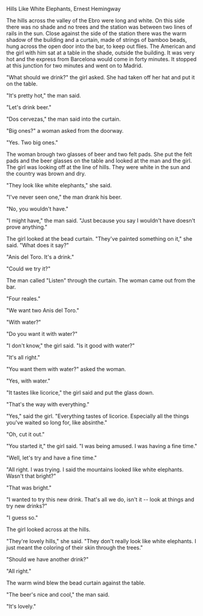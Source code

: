 Hills Like White Elephants, Ernest Hemingway

The hills across the valley of the Ebro were long and white. On this side there was no shade and no trees and the station was between two lines of rails in the sun. Close against the side of the station there was the warm shadow of the building and a curtain, made of strings of bamboo beads, hung across the open door into the bar, to keep out flies. The American and the girl with him sat at a table in the shade, outside the building. It was very hot and the express from Barcelona would come in forty minutes. It stopped at this junction for two minutes and went on to Madrid.

"What should we drink?" the girl asked. She had taken off her hat and put it on the table.

"It's pretty hot," the man said.

"Let's drink beer."

"Dos cervezas," the man said into the curtain.

"Big ones?" a woman asked from the doorway.

"Yes. Two big ones."

The woman brough two glasses of beer and two felt pads. She put the felt pads and the beer glasses on the table and looked at the man and the girl. The girl was looking off at the line of hills. They were white in the sun and the country was brown and dry. 

"They look like white elephants," she said.

"I've never seen one," the man drank his beer.

"No, you wouldn't have."

"I might have," the man said. "Just because you say I wouldn't have doesn't prove anything."

The girl looked at the bead curtain. "They've painted something on it," she said. "What does it say?"

"Anis del Toro. It's a drink."

"Could we try it?"

The man called "Listen" through the curtain. The woman came out from the bar.

"Four reales."

"We want two Anis del Toro."

"With water?"

"Do you want it with water?"

"I don't know," the girl said. "Is it good with water?"

"It's all right."

"You want them with water?" asked the woman.

"Yes, with water."

"It tastes like licorice," the girl said and put the glass down.

"That's the way with everything."

"Yes," said the girl. "Everything tastes of licorice. Especially all the things you've waited so long for, like absinthe."

"Oh, cut it out."

"You started it," the girl said. "I was being amused. I was having a fine time."

"Well, let's try and have a fine time." 

"All right. I was trying. I said the mountains looked like white elephants. Wasn't that bright?"

"That was bright."

"I wanted to try this new drink. That's all we do, isn't it -- look at things and try new drinks?"

"I guess so."

The girl looked across at the hills.

"They're lovely hills," she said. "They don't really look like white elephants. I just meant the coloring of their skin through the trees."

"Should we have another drink?"

"All right."

The warm wind blew the bead curtain against the table. 

"The beer's nice and cool," the man said.

"It's lovely."
